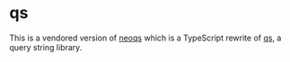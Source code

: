 # qs

This is a vendored version of [neoqs](https://github.com/PuruVJ/neoqs) which is a TypeScript rewrite of [qs](https://github.com/ljharb/qs), a query string library.
